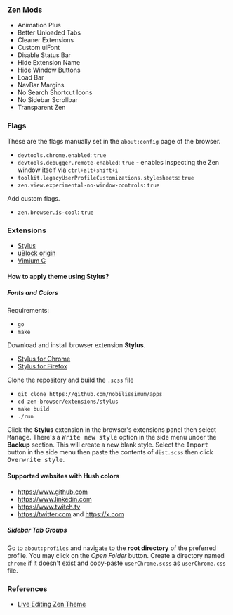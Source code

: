 ### Zen Mods

- Animation Plus
- Better Unloaded Tabs
- Cleaner Extensions
- Custom uiFont
- Disable Status Bar
- Hide Extension Name
- Hide Window Buttons
- Load Bar
- NavBar Margins
- No Search Shortcut Icons
- No Sidebar Scrollbar
- Transparent Zen

### Flags

These are the flags manually set in the `about:config` page of the browser.

- `devtools.chrome.enabled`: `true`
- `devtools.debugger.remote-enabled`: `true` - enables inspecting the Zen window itself via `ctrl+alt+shift+i`
- `toolkit.legacyUserProfileCustomizations.stylesheets`: `true`
- `zen.view.experimental-no-window-controls`: `true`

Add custom flags.

- `zen.browser.is-cool`: `true`

### Extensions

- [Stylus](https://addons.mozilla.org/en-US/firefox/addon/styl-us)
- [uBlock origin](https://addons.mozilla.org/en-US/firefox/addon/ublock-origin)
- [Vimium C](https://addons.mozilla.org/en-US/firefox/addon/vimium-c)

#### How to apply theme using Stylus?

##### Fonts and Colors

Requirements:

- `go`
- `make`

Download and install browser extension **Stylus**.

- <a href="https://chromewebstore.google.com/detail/stylus/clngdbkpkpeebahjckkjfobafhncgmne" target="_blank">Stylus for Chrome</a>
- <a href="https://addons.mozilla.org/en-US/firefox/addon/styl-us" target="_blank">Stylus for Firefox</a>

Clone the repository and build the `.scss` file

- `git clone https://github.com/nobilissimum/apps`
- `cd zen-browser/extensions/stylus`
- `make build`
- `./run`

Click the **Stylus** extension in the browser's extensions panel then select <kbd>Manage</kbd>. There's a <kbd>Write new style</kbd> option in the side menu under the **Backup** section. This will create a new blank style. Select the <kbd>Import</kbd> button in the side menu then paste the contents of `dist.scss` then click <kbd>Overwrite style</kbd>.

#### Supported websites with Hush colors

- https://www.github.com
- https://www.linkedin.com
- https://www.twitch.tv
- https://twitter.com and https://x.com

##### Sidebar Tab Groups

Go to `about:profiles` and navigate to the **root directory** of the preferred profile. You may click on the _Open Folder_ button. Create a directory named `chrome` if it doesn't exist and copy-paste `userChrome.scss` as `userChrome.css` file.

### References

- [Live Editing Zen Theme](https://docs.zen-browser.app/guides/live-editing)
